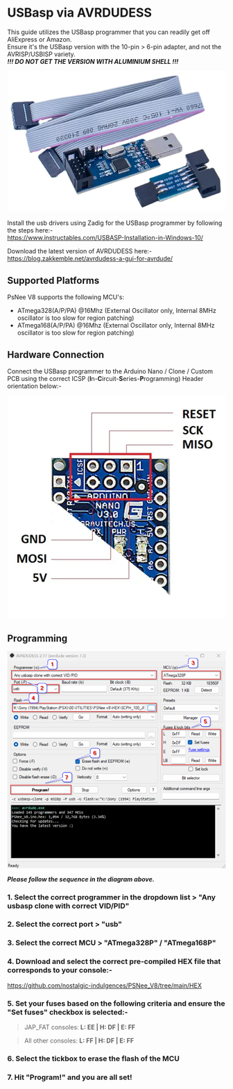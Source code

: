 # USBasp via AVRDUDESS

This guide utilizes the USBasp programmer that you can readily get off AliExpress or Amazon.  
Ensure it's the USBasp version with the 10-pin > 6-pin adapter, and not the AVRISP/USBISP variety.  
**_!!! DO NOT GET THE VERSION WITH ALUMINIUM SHELL !!!_**

![ARDUINO NANO CLONE](images/USBasp.png)  

Install the usb drivers using Zadig for the USBasp programmer by following the steps here:-  
https://www.instructables.com/USBASP-Installation-in-Windows-10/

Download the latest version of AVRDUDESS here:-  
https://blog.zakkemble.net/avrdudess-a-gui-for-avrdude/  

## Supported Platforms
PsNee V8 supports the following MCU's:  
- ATmega328(A/P/PA) @16Mhz (External Oscillator only, Internal 8MHz oscillator is too slow for region patching) 
- ATmega168(A/P/PA) @16Mhz (External Oscillator only, Internal 8MHz oscillator is too slow for region patching)

## Hardware Connection  
Connect the USBasp programmer to the Arduino Nano / Clone / Custom PCB using the correct ICSP (**I**n-**C**ircuit-**S**eries-**P**rogramming) Header orientation below:-  

![ICSP](images/NANO_ICSP.png)

## Programming

![AVRDUDESS](images/AVRDUDESS.png)

**_Please follow the sequence in the diagram above._**  
### 1. Select the correct programmer in the dropdown list > "Any usbasp clone with correct VID/PID"
### 2. Select the correct port > "usb"
### 3. Select the correct MCU > "ATmega328P" / "ATmega168P"
### 4. Download and select the correct pre-compiled HEX file that corresponds to your console:-
https://github.com/nostalgic-indulgences/PSNee_V8/tree/main/HEX
### 5. Set your fuses based on the following criteria and ensure the "Set fuses" checkbox is selected:- 
>JAP_FAT consoles: **L: EE | H: DF | E: FF**
  
>All other consoles: **L: FF | H: DF | E: FF**
### 6. Select the tickbox to erase the flash of the MCU
### 7. Hit "**Program!**" and you are all set!

